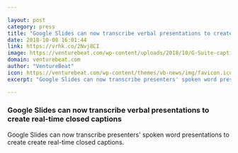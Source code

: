 ```yaml
---

layout: post
category: press
title: "Google Slides can now transcribe verbal presentations to create real-time closed captions"
date: 2018-10-08 16:01:44
link: https://vrhk.co/2Nvj8CI
image: https://venturebeat.com/wp-content/uploads/2018/10/G-Suite-captions.jpg?fit=1690%2C864&strip=all
domain: venturebeat.com
author: "VentureBeat"
icon: https://venturebeat.com/wp-content/themes/vb-news/img/favicon.ico
excerpt: "Google Slides can now transcribe presenters' spoken word presentations to create create real-time closed captions."

---
```


### Google Slides can now transcribe verbal presentations to create real-time closed captions

Google Slides can now transcribe presenters' spoken word presentations to create create real-time closed captions.